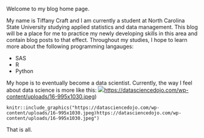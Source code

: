 Welcome to my blog home page.

My name is Tiffany Craft and I am currently a student at North Carolina State University studying applied statistics and data management. This blog will be a place for me to practice my newly developing skills in this area and contain blog posts to that effect. Throughout my studies, I hope to learn more about the following programming langauges:
* SAS
* R
* Python

My hope is to eventually become a data scientist. Currently, the way I feel about data science is more like this:
![](https://datasciencedojo.com/wp-content/uploads/16-995x1030.jpeg)https://datasciencedojo.com/wp-content/uploads/16-995x1030.jpeg)

```{r ggplot2_img, echo=FALSE, out.width = "70px", fig.align = "center"}
knitr::include_graphics("https://datasciencedojo.com/wp-content/uploads/16-995x1030.jpeg)https://datasciencedojo.com/wp-content/uploads/16-995x1030.jpeg")
```

That is all.
